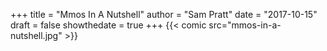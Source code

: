 +++
title = "Mmos In A Nutshell"
author = "Sam Pratt"
date = "2017-10-15"
draft = false
showthedate = true
+++
{{< comic src="mmos-in-a-nutshell.jpg" >}}